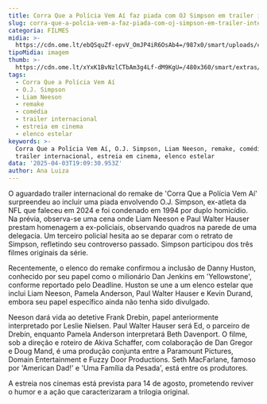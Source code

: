 ```yaml
---
title: Corra Que a Polícia Vem Aí faz piada com OJ Simpson em trailer internacional
slug: corra-que-a-polcia-vem-a-faz-piada-com-oj-simpson-em-trailer-internacional
categoria: FILMES
midia: >-
  https://cdn.ome.lt/ebQSquZf-epvV_OmJP4iR6OsAb4=/987x0/smart/uploads/conteudo/fotos/OMELETE_CAPA_-_2025-04-03T153822.077.png
tipoMidia: imagem
thumb: >-
  https://cdn.ome.lt/xYxK1BvNzlCTbAm3g4Lf-dM9KgU=/480x360/smart/extras/conteudos/omelete_THUMB_-_2025-04-03T153813.231.png
tags:
  - Corra Que a Polícia Vem Aí
  - O.J. Simpson
  - Liam Neeson
  - remake
  - comédia
  - trailer internacional
  - estreia em cinema
  - elenco estelar
keywords: >-
  Corra Que a Polícia Vem Aí, O.J. Simpson, Liam Neeson, remake, comédia,
  trailer internacional, estreia em cinema, elenco estelar
data: '2025-04-03T19:09:30.953Z'
author: Ana Luiza
---
```


O aguardado trailer internacional do remake de 'Corra Que a Polícia Vem Aí' surpreendeu ao incluir uma piada envolvendo O.J. Simpson, ex-atleta da NFL que faleceu em 2024 e foi condenado em 1994 por duplo homicídio. Na prévia, observa-se uma cena onde Liam Neeson e Paul Walter Hauser prestam homenagem a ex-policiais, observando quadros na parede de uma delegacia. Um terceiro policial hesita ao se deparar com o retrato de Simpson, refletindo seu controverso passado. Simpson participou dos três filmes originais da série.

Recentemente, o elenco do remake confirmou a inclusão de Danny Huston, conhecido por seu papel como o milionário Dan Jenkins em 'Yellowstone', conforme reportado pelo Deadline. Huston se une a um elenco estelar que inclui Liam Neeson, Pamela Anderson, Paul Walter Hauser e Kevin Durand, embora seu papel específico ainda não tenha sido divulgado.

Neeson dará vida ao detetive Frank Drebin, papel anteriormente interpretado por Leslie Nielsen. Paul Walter Hauser será Ed, o parceiro de Drebin, enquanto Pamela Anderson interpretará Beth Davenport. O filme, sob a direção e roteiro de Akiva Schaffer, com colaboração de Dan Gregor e Doug Mand, é uma produção conjunta entre a Paramount Pictures, Domain Entertainment e Fuzzy Door Productions. Seth MacFarlane, famoso por 'American Dad!' e 'Uma Família da Pesada', está entre os produtores.

A estreia nos cinemas está prevista para 14 de agosto, prometendo reviver o humor e a ação que caracterizaram a trilogia original.
